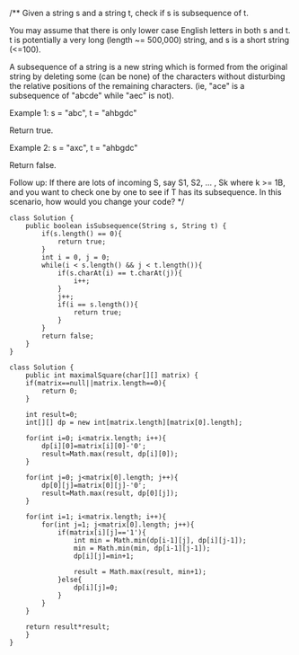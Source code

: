 /**
 Given a string s and a string t, check if s is subsequence of t.

You may assume that there is only lower case English letters in both s and t. t is potentially a very long (length ~= 500,000) string, and s is a short string (<=100).

A subsequence of a string is a new string which is formed from the original string by deleting some (can be none) of the characters without disturbing the relative positions of the remaining characters. (ie, "ace" is a subsequence of "abcde" while "aec" is not).

Example 1:
s = "abc", t = "ahbgdc"

Return true.

Example 2:
s = "axc", t = "ahbgdc"

Return false.

Follow up:
If there are lots of incoming S, say S1, S2, ... , Sk where k >= 1B, and you want to check one by one to see if T has its subsequence. In this scenario, how would you change your code?
*/
```
class Solution {
    public boolean isSubsequence(String s, String t) {
        if(s.length() == 0){
            return true;
        }
        int i = 0, j = 0;
        while(i < s.length() && j < t.length()){
            if(s.charAt(i) == t.charAt(j)){
                i++;
            }
            j++;
            if(i == s.length()){
                return true;
            }
        }
        return false;
    }
}
```

```
class Solution {
    public int maximalSquare(char[][] matrix) {
    if(matrix==null||matrix.length==0){
        return 0;
    }
 
    int result=0;
    int[][] dp = new int[matrix.length][matrix[0].length];
 
    for(int i=0; i<matrix.length; i++){
        dp[i][0]=matrix[i][0]-'0';
        result=Math.max(result, dp[i][0]);
    }
 
    for(int j=0; j<matrix[0].length; j++){
        dp[0][j]=matrix[0][j]-'0';
        result=Math.max(result, dp[0][j]);
    }
 
    for(int i=1; i<matrix.length; i++){
        for(int j=1; j<matrix[0].length; j++){
            if(matrix[i][j]=='1'){
                int min = Math.min(dp[i-1][j], dp[i][j-1]);
                min = Math.min(min, dp[i-1][j-1]);
                dp[i][j]=min+1;
 
                result = Math.max(result, min+1);
            }else{
                dp[i][j]=0;
            }    
        }
    }
 
    return result*result;
    }
}
```



